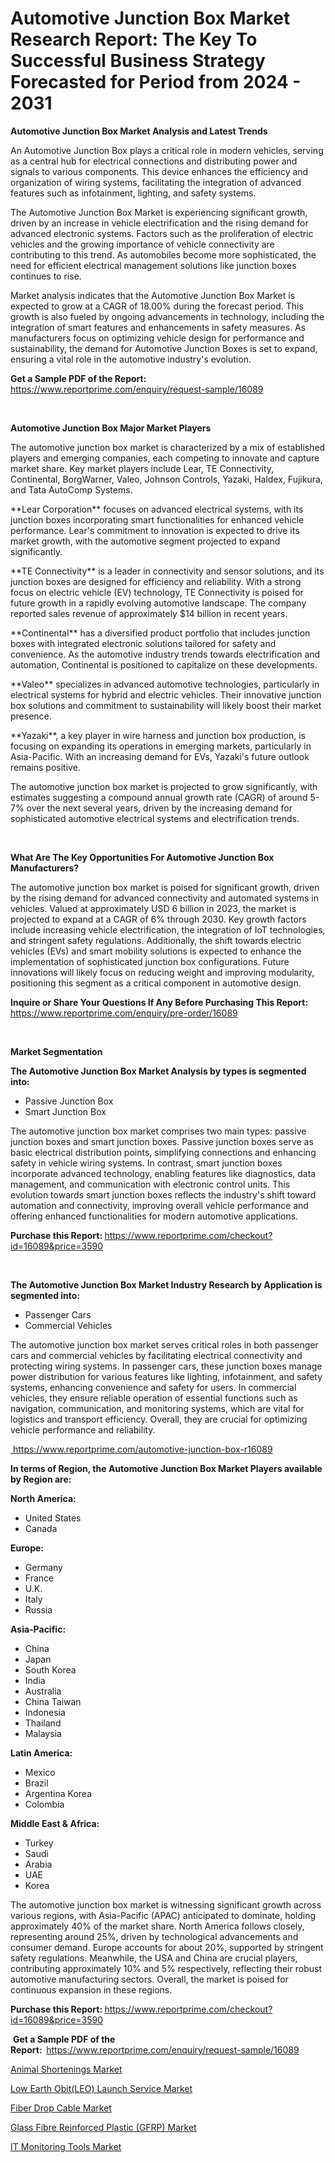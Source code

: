 <p><h1>Automotive Junction Box Market Research Report: The Key To Successful Business Strategy Forecasted for Period from 2024 - 2031</h1></p><p><strong>Automotive Junction Box Market Analysis and Latest Trends</strong></p>
<p><p>An Automotive Junction Box plays a critical role in modern vehicles, serving as a central hub for electrical connections and distributing power and signals to various components. This device enhances the efficiency and organization of wiring systems, facilitating the integration of advanced features such as infotainment, lighting, and safety systems.</p><p>The Automotive Junction Box Market is experiencing significant growth, driven by an increase in vehicle electrification and the rising demand for advanced electronic systems. Factors such as the proliferation of electric vehicles and the growing importance of vehicle connectivity are contributing to this trend. As automobiles become more sophisticated, the need for efficient electrical management solutions like junction boxes continues to rise.</p><p>Market analysis indicates that the Automotive Junction Box Market is expected to grow at a CAGR of 18.00% during the forecast period. This growth is also fueled by ongoing advancements in technology, including the integration of smart features and enhancements in safety measures. As manufacturers focus on optimizing vehicle design for performance and sustainability, the demand for Automotive Junction Boxes is set to expand, ensuring a vital role in the automotive industry's evolution.</p></p>
<p><strong>Get a Sample PDF of the Report:&nbsp;</strong> <a href="https://www.reportprime.com/enquiry/request-sample/16089?utm_campaign=40&utm_medium=2&utm_source=Github&utm_content=ia&utm_term=11102024&utm_id=automotive-junction-box">https://www.reportprime.com/enquiry/request-sample/16089</a></p>
<p>&nbsp;</p>
<p><strong>Automotive Junction Box Major Market Players</strong></p>
<p><p>The automotive junction box market is characterized by a mix of established players and emerging companies, each competing to innovate and capture market share. Key market players include Lear, TE Connectivity, Continental, BorgWarner, Valeo, Johnson Controls, Yazaki, Haldex, Fujikura, and Tata AutoComp Systems. </p><p>**Lear Corporation** focuses on advanced electrical systems, with its junction boxes incorporating smart functionalities for enhanced vehicle performance. Lear's commitment to innovation is expected to drive its market growth, with the automotive segment projected to expand significantly. </p><p>**TE Connectivity** is a leader in connectivity and sensor solutions, and its junction boxes are designed for efficiency and reliability. With a strong focus on electric vehicle (EV) technology, TE Connectivity is poised for future growth in a rapidly evolving automotive landscape. The company reported sales revenue of approximately $14 billion in recent years.</p><p>**Continental** has a diversified product portfolio that includes junction boxes with integrated electronic solutions tailored for safety and convenience. As the automotive industry trends towards electrification and automation, Continental is positioned to capitalize on these developments.</p><p>**Valeo** specializes in advanced automotive technologies, particularly in electrical systems for hybrid and electric vehicles. Their innovative junction box solutions and commitment to sustainability will likely boost their market presence.</p><p>**Yazaki**, a key player in wire harness and junction box production, is focusing on expanding its operations in emerging markets, particularly in Asia-Pacific. With an increasing demand for EVs, Yazaki's future outlook remains positive.</p><p>The automotive junction box market is projected to grow significantly, with estimates suggesting a compound annual growth rate (CAGR) of around 5-7% over the next several years, driven by the increasing demand for sophisticated automotive electrical systems and electrification trends.</p></p>
<p>&nbsp;</p>
<p><strong>What Are The Key Opportunities For Automotive Junction Box Manufacturers?</strong></p>
<p><p>The automotive junction box market is poised for significant growth, driven by the rising demand for advanced connectivity and automated systems in vehicles. Valued at approximately USD 6 billion in 2023, the market is projected to expand at a CAGR of 6% through 2030. Key growth factors include increasing vehicle electrification, the integration of IoT technologies, and stringent safety regulations. Additionally, the shift towards electric vehicles (EVs) and smart mobility solutions is expected to enhance the implementation of sophisticated junction box configurations. Future innovations will likely focus on reducing weight and improving modularity, positioning this segment as a critical component in automotive design.</p></p>
<p><strong>Inquire or Share Your Questions If Any Before Purchasing This Report:</strong> <a href="https://www.reportprime.com/enquiry/pre-order/16089?utm_campaign=40&utm_medium=2&utm_source=Github&utm_content=ia&utm_term=11102024&utm_id=automotive-junction-box">https://www.reportprime.com/enquiry/pre-order/16089</a></p>
<p>&nbsp;</p>
<p><strong>Market Segmentation</strong></p>
<p><strong>The Automotive Junction Box Market Analysis by types is segmented into:</strong></p>
<p><ul><li>Passive Junction Box</li><li>Smart Junction Box</li></ul></p>
<p><p>The automotive junction box market comprises two main types: passive junction boxes and smart junction boxes. Passive junction boxes serve as basic electrical distribution points, simplifying connections and enhancing safety in vehicle wiring systems. In contrast, smart junction boxes incorporate advanced technology, enabling features like diagnostics, data management, and communication with electronic control units. This evolution towards smart junction boxes reflects the industry's shift toward automation and connectivity, improving overall vehicle performance and offering enhanced functionalities for modern automotive applications.</p></p>
<p><strong>Purchase this Report:&nbsp;</strong><a href="https://www.reportprime.com/checkout?id=16089&price=3590&utm_campaign=40&utm_medium=2&utm_source=Github&utm_content=ia&utm_term=11102024&utm_id=automotive-junction-box">https://www.reportprime.com/checkout?id=16089&price=3590</a></p>
<p>&nbsp;</p>
<p><strong>The Automotive Junction Box Market Industry Research by Application is segmented into:</strong></p>
<p><ul><li>Passenger Cars</li><li>Commercial Vehicles</li></ul></p>
<p><p>The automotive junction box market serves critical roles in both passenger cars and commercial vehicles by facilitating electrical connectivity and protecting wiring systems. In passenger cars, these junction boxes manage power distribution for various features like lighting, infotainment, and safety systems, enhancing convenience and safety for users. In commercial vehicles, they ensure reliable operation of essential functions such as navigation, communication, and monitoring systems, which are vital for logistics and transport efficiency. Overall, they are crucial for optimizing vehicle performance and reliability.</p></p>
<p><a href="https://www.reportprime.com/automotive-junction-box-r16089?utm_campaign=40&utm_medium=2&utm_source=Github&utm_content=ia&utm_term=11102024&utm_id=automotive-junction-box">&nbsp;https://www.reportprime.com/automotive-junction-box-r16089</a></p>
<p><strong>In terms of Region, the Automotive Junction Box Market Players available by Region are:</strong></p>
<p>
    <p> <strong> North America: </strong>
        <ul>
            <li>United States</li>
            <li>Canada</li>
        </ul>
        </p> 
    <p> <strong> Europe: </strong>
        <ul>
            <li>Germany</li>
            <li>France</li>
            <li>U.K.</li>
            <li>Italy</li>
            <li>Russia</li>
        </ul>
        </p> 
    <p> <strong> Asia-Pacific: </strong>
        <ul>
            <li>China</li>
            <li>Japan</li>
            <li>South Korea</li>
            <li>India</li>
            <li>Australia</li>
            <li>China Taiwan</li>
            <li>Indonesia</li>
            <li>Thailand</li>
            <li>Malaysia</li>
        </ul>
        </p> 
    <p> <strong> Latin America: </strong>
        <ul>
            <li>Mexico</li>
            <li>Brazil</li>
            <li>Argentina Korea</li>
            <li>Colombia</li>
        </ul>
        </p> 
    <p> <strong> Middle East & Africa: </strong>
        <ul>
            <li>Turkey</li>
            <li>Saudi</li>
            <li>Arabia</li>
            <li>UAE</li>
            <li>Korea</li>
        </ul>
    </p>
    </p>
<p><p>The automotive junction box market is witnessing significant growth across various regions, with Asia-Pacific (APAC) anticipated to dominate, holding approximately 40% of the market share. North America follows closely, representing around 25%, driven by technological advancements and consumer demand. Europe accounts for about 20%, supported by stringent safety regulations. Meanwhile, the USA and China are crucial players, contributing approximately 10% and 5% respectively, reflecting their robust automotive manufacturing sectors. Overall, the market is poised for continuous expansion in these regions.</p></p>
<p><strong>Purchase this Report: </strong><a href="https://www.reportprime.com/checkout?id=16089&price=3590&utm_campaign=40&utm_medium=2&utm_source=Github&utm_content=ia&utm_term=11102024&utm_id=automotive-junction-box">https://www.reportprime.com/checkout?id=16089&price=3590</a></p>
<p>&nbsp;<strong>Get a Sample PDF of the Report:&nbsp;&nbsp;</strong><a href="https://www.reportprime.com/enquiry/request-sample/16089?utm_campaign=40&utm_medium=2&utm_source=Github&utm_content=ia&utm_term=11102024&utm_id=automotive-junction-box">https://www.reportprime.com/enquiry/request-sample/16089</a></p>
<p><strong></strong></p>
<p><p><a href="https://www.linkedin.com/pulse/emerging-opportunities-challenges-global-animal-shortenings-market-vyvae?utm_campaign=40&utm_medium=2&utm_source=Github&utm_content=ia&utm_term=11102024&utm_id=automotive-junction-box">Animal Shortenings Market</a></p><p><a href="https://www.linkedin.com/pulse/emerging-trends-low-earth-obitleo-launch-service-market-df1if?utm_campaign=40&utm_medium=2&utm_source=Github&utm_content=ia&utm_term=11102024&utm_id=automotive-junction-box">Low Earth Obit(LEO) Launch Service Market</a></p><p><a href="https://issuu.com/reportprime-2/docs/fiber-drop-cable-market-size-2030.p_01912fa4103da2?utm_campaign=40&utm_medium=2&utm_source=Github&utm_content=ia&utm_term=11102024&utm_id=automotive-junction-box">Fiber Drop Cable Market</a></p><p><a href="https://www.linkedin.com/pulse/emerging-trends-glass-fibre-reinforced-plastic-gfrp-market-rdyyc?utm_campaign=40&utm_medium=2&utm_source=Github&utm_content=ia&utm_term=11102024&utm_id=automotive-junction-box">Glass Fibre Reinforced Plastic (GFRP) Market</a></p><p><a href="https://issuu.com/reportprime-2/docs/it-monitoring-tools-market-size-203_ec2ad5ea32f216?utm_campaign=40&utm_medium=2&utm_source=Github&utm_content=ia&utm_term=11102024&utm_id=automotive-junction-box">IT Monitoring Tools Market</a></p></p>